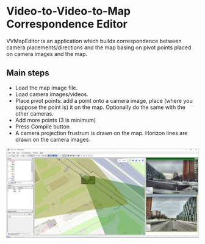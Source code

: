 
# Video-to-Video-to-Map Correspondence Editor

VVMapEditor is an application which builds correspondence between camera placements/directions and the map basing on pivot points placed on camera images and the map.

## Main steps

- Load the map image file.
- Load camera images/videos.
- Place pivot points: add a point onto a camera image, place (where you suppose the point is) it on the map. Optionally do the same with the other cameras.
- Add more points (3 is minimum)
- Press Compile button
- A camera projection frustrum is drawn on the map. Horizon lines are drawn on the camera images.

![Application screenshot after the correspondence is built](sample/VVMapEditor-screen2.png)
